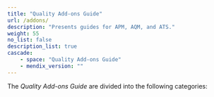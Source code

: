 ```yaml
---
title: "Quality Add-ons Guide"
url: /addons/
description: "Presents guides for APM, AQM, and ATS."
weight: 55
no_list: false
description_list: true
cascade:
    - space: "Quality Add-ons Guide"
    - mendix_version: ""
---
```


The *Quality Add-ons Guide* are divided into the following categories:
